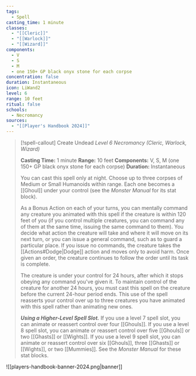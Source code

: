 ```yaml
---
tags:
  - Spell
casting_time: 1 minute
classes:
  - "[[Cleric]]"
  - "[[Warlock]]"
  - "[[Wizard]]"
components:
  - V
  - S
  - M
  - one 150+ GP black onyx stone for each corpse
concentration: false
duration: Instantaneous
icon: LiWand2
level: 6
range: 10 feet
ritual: false
schools:
  - Necromancy
sources: 
  - "[[Player's Handbook 2024]]"
---
```

>[!spell-callout] Create Undead
>_Level 6 Necromancy (Cleric, Warlock, Wizard)_
>
>**Casting Time:** 1 minute
>**Range:** 10 feet
>**Components:** V, S, M (one 150+ GP black onyx stone for each corpse)
>**Duration:** Instantaneous
>
>You can cast this spell only at night. Choose up to three corpses of Medium or Small Humanoids within range. Each one becomes a [[Ghoul]] under your control (see the _Monster Manual_ for its stat block).
>
>As a Bonus Action on each of your turns, you can mentally command any creature you animated with this spell if the creature is within 120 feet of you (if you control multiple creatures, you can command any of them at the same time, issuing the same command to them). You decide what action the creature will take and where it will move on its next turn, or you can issue a general command, such as to guard a particular place. If you issue no commands, the creature takes the [[Actions#Dodge\|Dodge]] action and moves only to avoid harm. Once given an order, the creature continues to follow the order until its task is complete.
>
>The creature is under your control for 24 hours, after which it stops obeying any command you've given it. To maintain control of the creature for another 24 hours, you must cast this spell on the creature before the current 24-hour period ends. This use of the spell reasserts your control over up to three creatures you have animated with this spell rather than animating new ones.
>
>**_Using a Higher-Level Spell Slot._** If you use a level 7 spell slot, you can animate or reassert control over four [[Ghouls]]. If you use a level 8 spell slot, you can animate or reassert control over five [[Ghouls]] or two [[Ghasts]] or [[Wights]]. If you use a level 9 spell slot, you can animate or reassert control over six [[Ghouls]], three [[Ghasts]] or [[Wights]], or two [[Mummies]]. See the _Monster Manual_ for these stat blocks.


![[players-handbook-banner-2024.png|banner]]